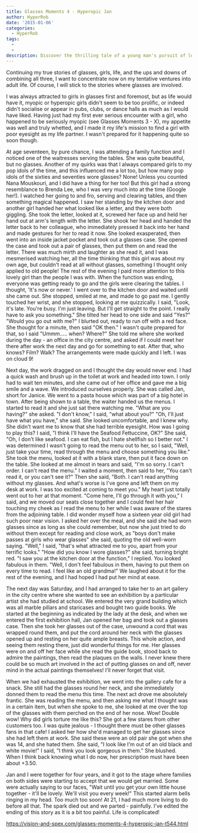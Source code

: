 ```yaml
---
title: Glasses Moments 4 - Hyperopic Jan
author: HyperRob
date: '2015-01-06'
categories:
  - HyperRob
tags:
  - 
  - 
description: Discover the thrilling tale of a young man's pursuit of love and his affinity for girls in glasses.
---
```

Continuing my true stories of glasses, girls, life, and the ups and downs of combining all three, I want to concentrate now on my tentative ventures into adult life. Of course, I will stick to the stories where glasses are involved.

I was always attracted to girls in glasses first and foremost, but as life would have it, myopic or hyperopic girls didn't seem to be too prolific, or indeed didn't socialise or appear in pubs, clubs, or dance halls as much as I would have liked. Having just had my first ever serious encounter with a girl, who happened to be seriously myopic (see Glasses Moments 3 - X), my appetite was well and truly whetted, and I made it my life's mission to find a girl with poor eyesight as my life partner. I wasn't prepared for it happening quite so soon though.

At age seventeen, by pure chance, I was attending a family function and I noticed one of the waitresses serving the tables. She was quite beautiful, but no glasses. Another of my quirks was that I always compared girls to my pop idols of the time, and this influenced me a lot too, but how many pop idols of the sixties and seventies wore glasses? None! Unless you counted Nana Mouskouri, and I did have a thing for her too! But this girl had a strong resemblance to Brenda Lee, who I was very much into at the time (Google her!). I watched her going to and fro, serving and clearing tables, and then something magical happened. I saw her standing by the kitchen door and another girl handed her what looked like a letter, and they were both giggling. She took the letter, looked at it, screwed her face up and held her hand out at arm's length with the letter. She shook her head and handed the letter back to her colleague, who immediately pressed it back into her hand and made gestures for her to read it now. She looked exasperated, then went into an inside jacket pocket and took out a glasses case. She opened the case and took out a pair of glasses, then put them on and read the letter. There was much mirth and laughter as she read it, and I was mesmerised watching her, all the time thinking that this girl was about my own age, but couldn't read at all without glasses, something I thought only applied to old people! The rest of the evening I paid more attention to this lovely girl than the people I was with. When the function was ending, everyone was getting ready to go and the girls were clearing the tables. I thought, 'It's now or never.' I went over to the kitchen door and waited until she came out. She stopped, smiled at me, and made to go past me. I gently touched her wrist, and she stopped, looking at me quizzically. I said, "Look, it's late. You're busy. I'm just leaving. But I'll get straight to the point. I really have to ask you something." She tilted her head to one side and said "Yes?" "Would you go out with me?" I blurted out, ready to run off with a red face. She thought for a minute, then said "OK then." I wasn't quite prepared for that, so I said "Ummm..... when? Where?" She told me where she worked during the day - an office in the city centre, and asked if I could meet her there after work the next day and go for something to eat. After that, who knows? Film? Walk? The arrangements were made quickly and I left. I was on cloud 9!

Next day, the work dragged on and I thought the day would never end. I had a quick wash and brush up in the toilet at work and headed into town. I only had to wait ten minutes, and she came out of her office and gave me a big smile and a wave. We introduced ourselves properly. She was called Jan, short for Janice. We went to a pasta house which was part of a big hotel in town. After being shown to a table, the waiter handed us the menus. I started to read it and she just sat there watching me. "What are you having?" she asked. "I don't know," I said, "what about you?" "Oh, I'll just have what you have," she said. She looked uncomfortable, and I knew why. She didn't want me to know that she had terrible eyesight. How was I going to play this? I said, "I think I'll have the Seafood Fettuccine, OK?" She said, "Oh, I don't like seafood. I can eat fish, but I hate shellfish so I better not." I was determined I wasn't going to read the menu out to her, so I said, "Well, just take your time, read through the menu and choose something you like." She took the menu, looked at it with a blank stare, then put it face down on the table. She looked at me almost in tears and said, "I'm so sorry. I can't order. I can't read the menu." I waited a moment, then said to her, "You can't read it, or you can't see it?" Then she said, "Both. I can't read anything without my glasses. And what's worse is I've gone and left them on my desk at work. I was too excited at coming to meet you." My heart just totally went out to her at that moment. "Come here, I'll go through it with you," I said, and we moved our seats close together and I could feel her hair touching my cheek as I read the menu to her while I was aware of the stares from the adjoining table. I did wonder myself how a sixteen year old girl had such poor near vision. I asked her over the meal, and she said she had worn glasses since as long as she could remember, but now she just tried to do without them except for reading and close work, as "boys don't make passes at girls who wear glasses" she said, quoting the old well-worn saying. "Well," I said, "that's what attracted me to you, apart from your terrific looks." "How did you know I wore glasses?" she said, turning bright red. "I saw you at the kitchen door at the function," I replied. You looked fabulous in them. "Well, I don't feel fabulous in them, having to put them on every time to read. I feel like an old grandma!" We laughed about it for the rest of the evening, and I had hoped I had put her mind at ease.

The next day was Saturday, and I had arranged to take her to an art gallery in the city centre where she wanted to see an exhibition by a particular artist she had studied at school. We entered the very grand building which was all marble pillars and staricases and bought two guide books. We started at the beginning as indicated by the lady at the desk, and when we entered the first exhibition hall, Jan opened her bag and took out a glasses case. Then she took her glasses out of the case, unwound a cord that was wrapped round them, and put the cord around her neck with the glasses opened up and resting on her quite ample breasts. This whole action, and seeing them resting there, just did wonderful things for me. Her glasses were on and off her face while she read the guide book, stood back to admire the paintings, then read the plaques on the walls. I never knew there could be so much art involved in the act of putting glasses on and off, never mind in the actual paintings themselves! I'll never forget that visit.

When we had exhausted the exhibition, we went into the gallery cafe for a snack. She still had the glasses round her neck, and she immediately donned them to read the menu this time. The next act drove me absolutely frantic. She was reading the menu, and then asking me what I thought was in a certain item, but when she spoke to me, she looked at me over the top of the glasses with them perched on the end of her nose. Wow! Double wow! Why did girls torture me like this? She got a few stares from other customers too. I was quite jealous - I thought there must be other glasses fans in that cafe! I asked her how she'd managed to get her glasses since she had left them at work. She said these were an old pair she got when she was 14, and she hated them. She said, "I look like I'm out of an old black and white movie!" I said, "I think you look gorgeous in them." She blushed. When I think back knowing what I do now, her prescription must have been about +3.50.

Jan and I were together for four years, and it got to the stage where families on both sides were starting to accept that we would get married. Some were actually saying to our faces, "Wait until you get your own little house together - it'll be lovely. We'll visit you every week!" This started alarm bells ringing in my head. Too much too soon! At 21, I had much more living to do before all that. The spark died out and we parted - painfully. I've edited the ending of this story as it is a bit too painful. Life is complicated!

https://vision-and-spex.com/glasses-moments-4-hyperopic-jan-t544.html